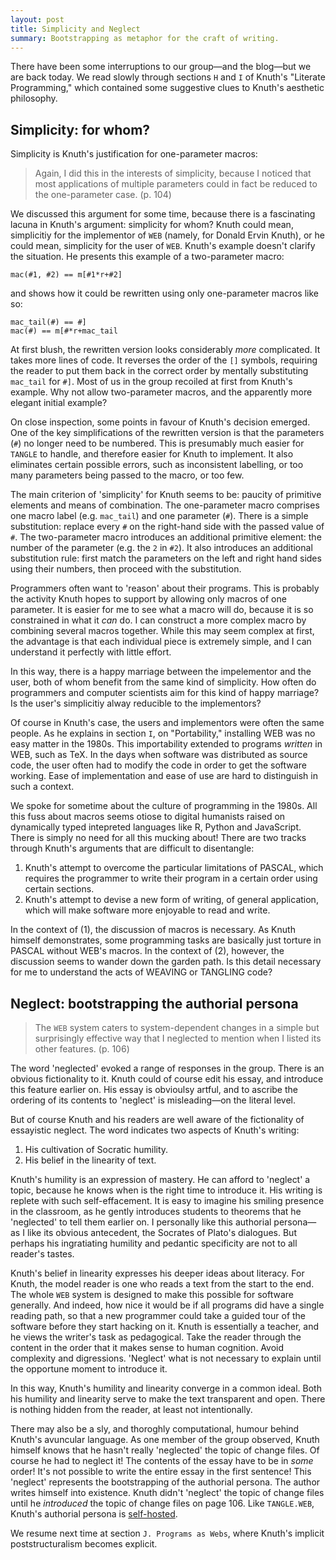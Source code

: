 ```yaml
---
layout: post
title: Simplicity and Neglect
summary: Bootstrapping as metaphor for the craft of writing.
---
```


There have been some interruptions to our group—and the blog—but we are back today. We read slowly through sections `H` and `I` of Knuth's "Literate Programming," which contained some suggestive clues to Knuth's aesthetic philosophy.

## Simplicity: for whom?

Simplicity is Knuth's justification for one-parameter macros:

> Again, I did this in the interests of simplicity, because I noticed that most applications of multiple parameters could in fact be reduced to the one-parameter case. (p. 104)

We discussed this argument for some time, because there is a fascinating lacuna in Knuth's argument: simplicity for whom? Knuth could mean, simplicitiy for the implementor of `WEB` (namely, for Donald Ervin Knuth), or he could mean, simplicity for the user of `WEB`. Knuth's example doesn't clarify the situation. He presents this example of a two-parameter macro:

```
mac(#1, #2) == m[#1*r+#2]
```

and shows how it could be rewritten using only one-parameter macros like so:

```
mac_tail(#) == #]
mac(#) == m[#*r+mac_tail
```

At first blush, the rewritten version looks considerably *more* complicated. It takes more lines of code. It reverses the order of the `[]` symbols, requiring the reader to put them back in the correct order by mentally substituting `mac_tail` for `#]`. Most of us in the group recoiled at first from Knuth's example. Why not allow two-parameter macros, and the apparently more elegant initial example?

On close inspection, some points in favour of Knuth's decision emerged. One of the key simplifications of the rewritten version is that the parameters (`#`) no longer need to be numbered. This is presumably much easier for `TANGLE` to handle, and therefore easier for Knuth to implement. It also eliminates certain possible errors, such as inconsistent labelling, or too many parameters being passed to the macro, or too few.

The main criterion of 'simplicity' for Knuth seems to be: paucity of primitive elements and means of combination. The one-parameter macro comprises one macro label (e.g. `mac_tail`) and one parameter (`#`). There is a simple substitution: replace every `#` on the right-hand side with the passed value of `#`. The two-parameter macro introduces an additional primitive element: the number of the parameter (e.g. the `2` in `#2`). It also introduces an additional substitution rule: first match the parameters on the left and right hand sides using their numbers, then proceed with the substitution.

Programmers often want to 'reason' about their programs. This is probably the activity Knuth hopes to support by allowing only macros of one parameter. It is easier for me to see what a macro will do, because it is so constrained in what it *can* do. I can construct a more complex macro by combining several macros together. While this may seem complex at first, the advantage is that each individual piece is extremely simple, and I can understand it perfectly with little effort.

In this way, there is a happy marriage between the impelementor and the user, both of whom benefit from the same kind of simplicity. How often do programmers and computer scientists aim for this kind of happy marriage? Is the user's simplicitiy alway reducible to the implementors?

Of course in Knuth's case, the users and implementors were often the same people. As he explains in section `I`, on "Portability," installing WEB was no easy matter in the 1980s. This importability extended to programs *written* in WEB, such as TeX. In the days when software was distributed as source code, the user often had to modify the code in order to get the software working. Ease of implementation and ease of use are hard to distinguish in such a context.

We spoke for sometime about the culture of programming in the 1980s. All this fuss about macros seems otiose to digital humanists raised on dynamically typed intepreted languages like R, Python and JavaScript. There is simply no need for all this mucking about! There are two tracks through Knuth's arguments that are difficult to disentangle:

1. Knuth's attempt to overcome the particular limitations of PASCAL, which requires the programmer to write their program in a certain order using certain sections.
2. Knuth's attempt to devise a new form of writing, of general application, which will make software more enjoyable to read and write.

In the context of (1), the discussion of macros is necessary. As Knuth himself demonstrates, some programming tasks are basically just torture in PASCAL without WEB's macros. In the context of (2), however, the discussion seems to wander down the garden path. Is this detail necessary for me to understand the acts of WEAVING or TANGLING code?

## Neglect: bootstrapping the authorial persona

> The `WEB` system caters to system-dependent changes in a simple but surprisingly effective way that I neglected to mention when I listed its other features. (p. 106)

The word 'neglected' evoked a range of responses in the group. There is an obvious fictionality to it. Knuth could of course edit his essay, and introduce this feature earlier on. His essay is obvioulsy artful, and to ascribe the ordering of its contents to 'neglect' is misleading—on the literal level.

But of course Knuth and his readers are well aware of the fictionality of essayistic neglect. The word indicates two aspects of Knuth's writing:

1. His cultivation of Socratic humility.
2. His belief in the linearity of text.

Knuth's humility is an expression of mastery. He can afford to 'neglect' a topic, because he knows when is the right time to introduce it. His writing is replete with such self-effacement. It is easy to imagine his smiling presence in the classroom, as he gently introduces students to theorems that he 'neglected' to tell them earlier on. I personally like this authorial persona—as I like its obvious antecedent, the Socrates of Plato's dialogues. But perhaps his ingratiating humility and pedantic specificity are not to all reader's tastes.

Knuth's belief in linearity expresses his deeper ideas about literacy. For Knuth, the model reader is one who reads a text from the start to the end. The whole `WEB` system is designed to make this possible for software generally. And indeed, how nice it would be if all programs did have a single reading path, so that a new programmer could take a guided tour of the software before they start hacking on it. Knuth is essentially a teacher, and he views the writer's task as pedagogical. Take the reader through the content in the order that it makes sense to human cognition. Avoid complexity and digressions. 'Neglect' what is not necessary to explain until the opportune moment to introduce it.

In this way, Knuth's humility and linearity converge in a common ideal. Both his humility and linearity serve to make the text transparent and open. There is nothing hidden from the reader, at least not intentionally.

There may also be a sly, and thoroghly computational, humour behind Knuth's avuncular language. As one member of the group observed, Knuth himself knows that he hasn't really 'neglected' the topic of change files. Of course he had to neglect it! The contents of the essay have to be in *some* order! It's not possible to write the entire essay in the first sentence! This 'neglect' represents the bootstrapping of the authorial persona. The author writes himself into existence. Knuth didn't 'neglect' the topic of change files until he *introduced* the topic of change files on page 106. Like `TANGLE.WEB`, Knuth's authorial persona is [self-hosted](https://en.wikipedia.org/wiki/Bootstrapping_(compilers)).

We resume next time at section `J. Programs as Webs`, where Knuth's implicit poststructuralism becomes explicit.
